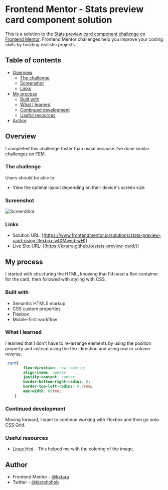 # Frontend Mentor - Stats preview card component solution

This is a solution to the [Stats preview card component challenge on Frontend Mentor](https://www.frontendmentor.io/challenges/stats-preview-card-component-8JqbgoU62). Frontend Mentor challenges help you improve your coding skills by building realistic projects. 

## Table of contents

- [Overview](#overview)
  - [The challenge](#the-challenge)
  - [Screenshot](#screenshot)
  - [Links](#links)
- [My process](#my-process)
  - [Built with](#built-with)
  - [What I learned](#what-i-learned)
  - [Continued development](#continued-development)
  - [Useful resources](#useful-resources)
- [Author](#author)

## Overview

I completed this challenge faster than usual because I've done similar challenges on FEM.

### The challenge

Users should be able to:

- View the optimal layout depending on their device's screen size

### Screenshot

![ScreenShot](https://raw.github.com/kxtara/stats-preview-card/main/images/desktop.jpg)

### Links

- Solution URL: [(https://www.frontendmentor.io/solutions/stats-preview-card-using-flexbox-wtXMwed-wH)]
- Live Site URL: [(https://kxtara.github.io/stats-preview-card/)]

## My process

I started with structuring the HTML, knowing that I'd need a flex container for the card, then followed with styling with CSS.

### Built with

- Semantic HTML5 markup
- CSS custom properties
- Flexbox
- Mobile-first workflow

### What I learned

I learned that I don't have to re-arrange elements by using the position property and instead using the flex-direction and using row or column reverse.

```css
.card{
        flex-direction: row-reverse;
        align-items: center;
        justify-content: center;
        border-bottom-right-radius: 0;
        border-top-left-radius: 0.7rem;
        max-width: 60rem;
    }
```

### Continued development

Moving forward, I want to continue working with Flexbox and then go onto CSS Grid.

### Useful resources

- [Linux Hint](https://linuxhint.com/change-image-color-css/#:~:text=Combining%20the%20opacity()%20and,sepia%2C%20shadows%2C%20and%20more.) - This helped me with the coloring of the image.

## Author

- Frontend Mentor - [@kxtara](https://www.frontendmentor.io/profile/kxtara)
- Twitter - [@kiarahoheb](https://www.twitter.com/kiarahoheb)

